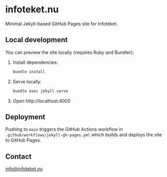 # infoteket.nu

Minimal Jekyll-based GitHub Pages site for Infoteket.

## Local development

You can preview the site locally (requires Ruby and Bundler):

1. Install dependencies:
	```bash
	bundle install
	```
2. Serve locally:
	```bash
	bundle exec jekyll serve
	```
3. Open http://localhost:4000

## Deployment

Pushing to `main` triggers the GitHub Actions workflow in `.github/workflows/jekyll-gh-pages.yml` which builds and deploys the site to GitHub Pages.

## Contact

info@infoteket.nu
